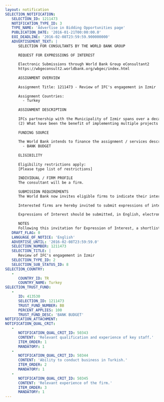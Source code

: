 ```yaml
---
layout: notification
SELECTION_NOTIFICATION: 
   SELECTION_ID: 1211473
   NOTIFICATION_TYPE_ID: 3
   TYPE_NAME: 'Advertise in Bidding Opportunities page'
   PUBLICATION_DATE: '2016-01-21T00:00:00.0'
   EOI_DEADLINE: '2016-02-08T23:59:59.900000000'
   ADVERTISEMENT_TEXT: |
      SELECTION FOR CONSULTANTS BY THE WORLD BANK GROUP
      
      REQUEST FOR EXPRESSIONS OF INTEREST
      
      Electronic Submissions through World Bank Group eConsultant2
      https://wbgeconsult2.worldbank.org/wbgec/index.html
      
      ASSIGNMENT OVERVIEW
      
      Assignment Title: 1211473 - Review of IFC's engagement in Izmir
      
      Assignment Countries:
        - Turkey
      
      ASSIGNMENT DESCRIPTION
      
      IFCs partnership with the Municipality of Izmir spans over a decade of projects focused on priority sectors, including public transport, municipal waste, and wastewater network. The case study is commissioned to determine the development impact of IFCs engagement, as well as the extent to which IFC has developed a successful strategic urban engagement with the city of Izmir, in the last decade.  Key questions to be answered include: (1) How did the IFC engagement improve urban mobility, connectivity, safety, and climate friendly infrastructure?; 
      (2) What have been the benefit of implementing multiple projects with same municipality? Did it create impact that is larger than sum of individual project results; demonstration effect; or better capacity? (3) If there is indeed positive impact from multiple engagement, what measures can IFC take to ensure such synergy in future cities engagements?   Similarly, what indicators can IFC use to best assess and measure such impact?
      
      FUNDING SOURCE
      
      The World Bank intends to finance the assignment / services described below under the following trust fund(s):
        - BANK BUDGET
      
      ELIGIBILITY
      
      Eligibility restrictions apply:
      [Please type list of restrictions]
      
      INDIVIDUAL / FIRM PROFILE
      The consultant will be a firm. 
      
      SUBMISSION REQUIREMENTS
      The World Bank now invites eligible firms to indicate their interest in providing the services.  Interested firms must provide information indicating that they are qualified to perform the services (brochures, description of similar assignments, experience in similar conditions, availability of appropriate skills among staff, etc. for firms; CV and cover letter for individuals).  Please note that the total size of all attachments should be less than 5MB.  EOI, excluding annex, should be no more than 10 pages. Consultants may associate to enhance their qualifications.
      
      Interested firms are hereby invited to submit expressions of interest.
      
      Expressions of Interest should be submitted, in English, electronically through World Bank Group eTendering (https://wbgeconsult2.worldbank.org/wbgec/index.html)
      
      NOTES
      Following this invitation for Expression of Interest, a shortlist of qualified firms will be formally invited to submit proposals.  Shortlisting and selection will be subject to the availability of funding.
   DRAFT_FLAG: 0
   LANGUAGE_OF_NOTICE: 'English'
   ADVERTISE_UNTIL: '2016-02-08T23:59:59.0'
   SELECTION_NUMBER: 1211473
   SELECTION_TITLE: |
      Review of IFC's engagement in Izmir
   SELECTION_TYPE_ID: 2
   SELECTION_SUB_STATUS_ID: 8
SELECTION_COUNTRY: 
   - 
      COUNTRY_ID: TR
      COUNTRY_NAME: Turkey
SELECTION_TRUST_FUND: 
   - 
      ID: 413530
      SELECTION_ID: 1211473
      TRUST_FUND_NUMBER: BB
      PERCENT_APPLIES: 100
      TRUST_FUND_DESC: 'BANK BUDGET'
NOTIFICATION_ATTACHMENT: 
NOTIFICATION_QUAL_CRIT: 
   - 
      NOTIFICATION_QUAL_CRIT_ID: 50343
      CONTENT: 'Relevant qualification and experience of key staff.'
      ITEM_ORDER: 1
      MANDATORY: 1
   - 
      NOTIFICATION_QUAL_CRIT_ID: 50344
      CONTENT: 'Ability to conduct business in Turkish.'
      ITEM_ORDER: 2
      MANDATORY: 1
   - 
      NOTIFICATION_QUAL_CRIT_ID: 50345
      CONTENT: 'Relevant experience of the firm.'
      ITEM_ORDER: 3
      MANDATORY: 1
---
```

